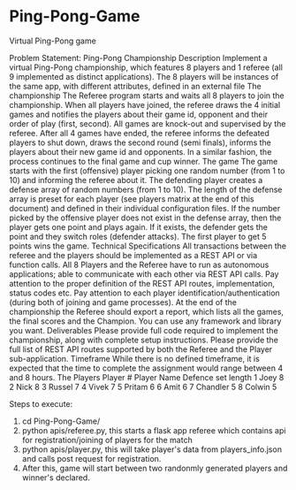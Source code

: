 # Ping-Pong-Game
Virtual Ping-Pong game

Problem Statement: 
Ping-Pong Championship
Description
Implement a virtual Ping-Pong championship, which features 8 players
and 1 referee (all 9 implemented as distinct applications). The 8 players
will be instances of the same app, with different attributes, defined in an
external file
The championship
The Referee program starts and waits all 8 players to join the
championship. When all players have joined, the referee draws the 4 initial
games and notifies the players about their game id, opponent and their
order of play (first, second).
All games are knock-out and supervised by the referee. After all 4 games
have ended, the referee informs the defeated players to shut down,
draws the second round (semi finals), informs the players about their new
game id and opponents. In a similar fashion, the process continues to the
final game and cup winner.
The game
The game starts with the first (offensive) player picking one random
number (from 1 to 10) and informing the referee about it. The defending
player creates a defense array of random numbers (from 1 to 10). The
length of the defense array is preset for each player (see players matrix at
the end of this document) and defined in their individual configuration
files.
If the number picked by the offensive player does not exist in the defense
array, then the player gets one point and plays again. If it exists, the
defender gets the point and they switch roles (defender attacks).
The first player to get 5 points wins the game.
Technical Specifications
All transactions between the referee and the players should be
implemented as a REST API or via function calls.
All 8 Players and the Referee have to run as autonomous applications;
able to communicate with each other via REST API calls.
Pay attention to the proper definition of the REST API routes,
implementation, status codes etc. 
Pay attention to each player identification/authentication (during both of
joining and game processes).
At the end of the championship the Referee should export a report, which
lists all the games, the final scores and the Champion.
You can use any framework and library you want.
Deliverables
Please provide full code required to implement the championship, along
with complete setup instructions.
Please provide the full list of REST API routes supported by both the Referee
and the Player sub-application.
Timeframe
While there is no defined timeframe, it is expected that the time to
complete the assignment would range between 4 and 8 hours.
The Players
Player # Player
Name
Defence
set length
1 Joey 8
2 Nick 8
3 Russel 7
4 Vivek 7
5 Pritam 6
6 Amit 6
7 Chandler 5
8 Colwin 5 

Steps to execute:
1. cd Ping-Pong-Game/
2. python apis/referee.py, this starts a flask app referee which contains api for registration/joining of players for the match
3. python apis/player.py, this will take player's data from players_info.json and calls post request for registration. 
4. After this, game will start between two randonmly generated players and winner's declared. 
